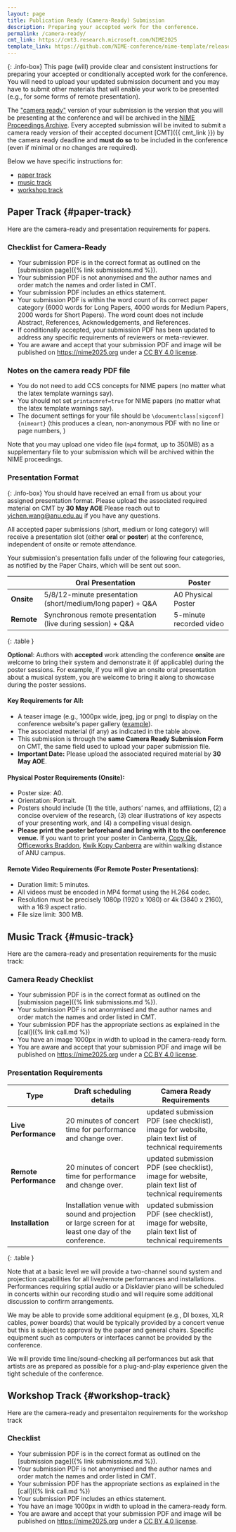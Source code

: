 ```yaml
---
layout: page  
title: Publication Ready (Camera-Ready) Submission
description: Preparing your accepted work for the conference.
permalink: /camera-ready/
cmt_link: https://cmt3.research.microsoft.com/NIME2025
template_link: https://github.com/NIME-conference/nime-template/releases/tag/v2024.12.02
---
```

{: .info-box}
This page (will) provide clear and consistent instructions for preparing your accepted or conditionally accepted work for the conference. You will need to upload your updated submission document and you may have to submit other materials that will enable your work to be presented (e.g., for some forms of remote presentation).

The ["camera ready"](https://en.wikipedia.org/wiki/Camera-ready) version of your submission is the version that you will be presenting at the conference and will be archived in the [NIME Proceedings Archive](https://nime.org). Every accepted submission will be invited to submit a camera ready version of their accepted document [CMT]({{ cmt_link }}) by the camera ready deadline and **must do so** to be included in the conference (even if minimal or no changes are required).

Below we have specific instructions for:

- [paper track](#paper-track)
- [music track](#music-track)
- [workshop track](#workshop-track)

## Paper Track {#paper-track}

Here are the camera-ready and presentation requirements for papers.

### Checklist for Camera-Ready

- Your submission PDF is in the correct format as outlined on the [submission page]({% link submissions.md %}).
- Your submission PDF is not anonymised and the author names and order match the names and order listed in CMT.
- Your submission PDF includes an ethics statement.
- Your submission PDF is within the word count of its correct paper category (6000 words for Long Papers, 4000 words for Medium Papers, 2000 words for Short Papers). The word count does not include Abstract, References, Acknowledgements, and References. 
- If conditionally accepted, your submission PDF has been updated to address any specific requirements of reviewers or meta-reviewer.
- You are aware and accept that your submission PDF and image will be published on <https://nime2025.org> under a [CC BY 4.0 license](https://creativecommons.org/licenses/by/4.0/deed.en).

### Notes on the camera ready PDF file

- You do not need to add CCS concepts for NIME papers (no matter what the latex template warnings say).
- You should not set `printacmref=true` for NIME papers (no matter what the latex template warnings say).
- The document settings for your file should be `\documentclass[sigconf]{nimeart}` (this produces a clean, non-anonymous PDF with no line or page numbers, )

Note that you may upload one video file (`mp4` format, up to 350MB) as a supplementary file to your submission which will be archived within the NIME proceedings.

### Presentation Format

{: .info-box}
You should have received an email from us about your assigned presentation format.
Please upload the associated required material on CMT by **30 May AOE**
Please reach out to yichen.wang@anu.edu.au if you have any questions.

All accepted paper submissions (short, medium or long category) will receive a presentation slot (either **oral** or **poster**) at the conference, independent of onsite or remote attendance.

Your submission's presentation falls under of the following four categories, as notified by the Paper Chairs, which will be sent out soon.

|               | Oral Presentation                                                    | Poster                  |
|---------------|-----------------------------------------------------------------------|-------------------------|
| **Onsite**    | 5/8/12-minute presentation (short/medium/long paper) + Q&A           | A0 Physical Poster      |
| **Remote**    | Synchronous remote presentation (live during session) + Q&A          | 5-minute recorded video |
{: .table }

**Optional**: Authors with **accepted** work attending the conference **onsite** are welcome to bring their system and demonstrate it (if applicable) during the poster sessions. For example, if you will give an onsite oral presentation about a musical system, you are welcome to bring it along to showcase during the poster sessions.

#### Key Requirements for All:

- A teaser image (e.g., 1000px wide, jpeg, jpg or png) to display on the conference website's paper gallery ([example](https://nime2025.org/proceedings/100.html)).
- The associated material (if any) as indicated in the table above.
- This submission is through the **same Camera Ready Submission Form** on CMT, the same field used to upload your paper submission file.
- **Important Date:** Please upload the associated required material by **30 May AOE**.

#### Physical Poster Requirements (Onsite):

- Poster size: A0.
- Orientation: Portrait.
- Posters should include (1) the title, authors’ names, and affiliations, (2) a concise overview of the research, (3) clear illustrations of key aspects of your presenting work, and (4) a compelling visual design. 
- **Please print the poster beforehand and bring with it to the conference venue.** If you want to print your poster in Canberra, [Copy Qik](https://copyqik.com.au), [Officeworks Braddon](https://www.officeworks.com.au/print-copy/p/colour-posters-pcppcopcp), [Kwik Kopy Canberra](https://canberrashop.kwikkopy.com.au/product/posters-a0/34916) are within walking distance of ANU campus.

#### Remote Video Requirements (For Remote Poster Presentations):

- Duration limit: 5 minutes.
- All videos must be encoded in MP4 format using the H.264 codec.
- Resolution must be precisely 1080p (1920 x 1080) or 4k (3840 x 2160), with a 16:9 aspect ratio. 
- File size limit: 300 MB.



## Music Track {#music-track}

Here are the camera-ready and presentation requirements for the music track:

### Camera Ready Checklist

- Your submission PDF is in the correct format as outlined on the [submission page]({% link submissions.md %}).
- Your submission PDF is not anonymised and the author names and order match the names and order listed in CMT.
- Your submission PDF has the appropriate sections as explained in the [call]({% link call.md %})
- You have an image 1000px in width to upload in the camera-ready form. 
- You are aware and accept that your submission PDF and image will be published on <https://nime2025.org> under a [CC BY 4.0 license](https://creativecommons.org/licenses/by/4.0/deed.en).

### Presentation Requirements

| Type               | Draft scheduling details                                   | Camera Ready Requirements                                                                            |
|--------------------|------------------------------------------------------------|------------------------------------------------------------------------------------------------------|
| **Live Performance**   | 20 minutes of concert time for performance and change over.     | updated submission PDF (see checklist), image for website, plain text list of technical requirements |
| **Remote Performance** | 20 minutes of concert time for performance and  change over.     | updated submission PDF (see checklist), image for website, plain text list of technical requirements |
| **Installation**       | Installation venue with sound and projection or large screen for at least one day of the conference. | updated submission PDF (see checklist), image for website, plain text list of technical requirements |
{: .table }

Note that at a basic level we will provide a two-channel sound system and projection capabilities for all live/remote performances and installations. Performances requiring sptial audio or a Disklavier piano will be scheduled in concerts within our recording studio and will require some additional discussion to confirm arrangements.

We may be able to provide some additional equipment (e.g., DI boxes, XLR cables, power boards) that would be typically provided by a concert venue but this is subject to approval by the paper and general chairs. Specific equipment such as computers or interfaces cannot be provided by the conference.

We will provide time line/sound-checking all performances but ask that artists are as prepared as possible for a plug-and-play experience given the tight schedule of the conference.

## Workshop Track {#workshop-track}

Here are the camera-ready and presentaiton requirements for the workshop track

### Checklist 

- Your submission PDF is in the correct format as outlined on the [submission page]({% link submissions.md %}).
- Your submission PDF is not anonymised and the author names and order match the names and order listed in CMT.
- Your submission PDF has the appropriate sections as explained in the [call]({% link call.md %})
- Your submission PDF includes an ethics statement.
- You have an image 1000px in width to upload in the camera-ready form. 
- You are aware and accept that your submission PDF and image will be published on <https://nime2025.org> under a [CC BY 4.0 license](https://creativecommons.org/licenses/by/4.0/deed.en).
